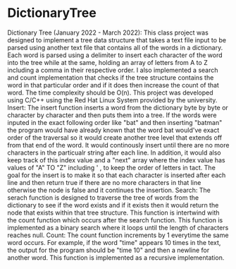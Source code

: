 # DictionaryTree
Dictionary Tree (January 2022 - March 2022): This class project was designed to implement a tree data structure that takes a text file input to be parsed using another text file that contains all of the words in a dictionary. Each word is parsed using a delimiter to insert each character of the word into the tree while at the same, holding an array of letters from A to Z including a comma in their respective order. I also implemented a search and count implementation that checks if the tree structure contains the word in that particular order and if it does then increase the count of that word. The time complexity should be O(n).
This project was developed using C/C++ using the Red Hat Linux System provided by the university. 
Insert: The insert function inserts a word from the dictionary byte by byte or character by character and then puts them into a tree. If the words were inputed in the exact following order like "bat" and then inserting "batman" the program would have already known that the word bat would've exact order of the traversal so it would create another tree level that extends off from that end of the word. It would continously insert until there are no more characters in the particualr string after each line. In addition, it would also keep track of this index value and a "next" array where the index value has values of "A" TO "Z" including ' , to keep the order of letters in tact. The goal for the insert is to make it so that each character is inserted after each line and then return true if there are no more characters in that line otherwise the node is false and it continues the insertion.
Search: The serach function is designed to traverse the tree of words from the dictionary to see if the word exists and if it exists then it would return the node that exists within that tree structure. This function is intertwind with the count function which occurs after the search function. This function is implemented as a binary search where it loops until the length of characters reaches null.
Count: The count function increments by 1 everytime the same word occurs. For example, if the word "time" appears 10 times in the text, the output for the program should be "time 10" and then a newline for another word. This function is implemented as a recursive implementation.
